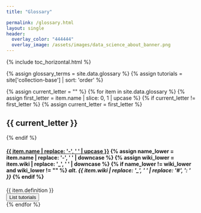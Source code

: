 ```yaml
---
title: "Glossary"

permalink: /glossary.html
layout: single
header:
  overlay_color: "444444"
  overlay_image: /assets/images/data_science_about_banner.png
---
```


{% include toc_horizontal.html %}

<!-- Sticky container for displaying tutorials -->
<div id="term-tutorials-container" class="sidebar sticky" style="display:none; margin-left: -300px;">
  <h4 id="term-tutorials-header" class="font-08"></h4>
  <ul id="term-tutorials-list"></ul>
</div>

{% assign glossary_terms = site.data.glossary %}
{% assign tutorials = site['collection-base'] | sort: 'order' %}

<!-- glossary starts here -->
{% assign current_letter = "" %}
{% for item in site.data.glossary %}
  {% assign first_letter = item.name | slice: 0, 1 | upcase %}
  {% if current_letter != first_letter %}
    {% assign current_letter = first_letter %}
## {{ current_letter }}
  {% endif %}

<h4 id="{{ item.name }}"> <a href="https://en.wikipedia.org/wiki/{{ item.wiki }}" target="_blank" class="glossary-term" data-term="{{ item.name }}">{{ item.name | replace: '-', ' ' | upcase }}</a>
  {% assign name_lower = item.name | replace: '-', ' ' | downcase %}
  {% assign wiki_lower = item.wiki | replace: '_', ' ' | downcase %}
  {% if name_lower != wiki_lower and wiki_lower != "" %}
    <em class="c-gray pl-2 font-08">alt. {{ item.wiki | replace: '_', ' ' | replace: '#', ': ' }}</em>
  {% endif %}
</h4>
  <span class="c-glossary">{{ item.definition }}</span><br>
  <div class="inline w-1">
    <button class="btn show-tutorials choice mr" data-term="{{ item.name }}" style="display:inline-block; vertical-align: top;">List tutorials</button>
    <div id="categories-{{ item.name }}" class="glossary-categories font-08"></div>
  </div>
{% endfor %}


<!-- Render all tutorials as hidden list items with data-term attributes -->
<div id="glossary-tutorials" style="display:none;">
  {% for tutorial in tutorials %}
    {% assign tutorial_categories = tutorial.categories %}
    {% assign tutorial_tags = tutorial.tags %}

    {% for term in site.data.glossary %}
      {% if tutorial_categories contains term.name or tutorial_tags contains term.name %}
        <li data-term="{{ term.name }}" data-modules="{{ tutorial.categories | join: ',' }}">
          <a href="{{ tutorial.url }}" target="_blank">{{ tutorial.title }}</a>
        </li>
      {% endif %}
    {% endfor %}
  {% endfor %}
</div>


<!-- JavaScript to handle showing/hiding tutorials -->
<script>
  document.addEventListener('DOMContentLoaded', function() {
    var buttons = document.querySelectorAll('.show-tutorials');
    var termTutorialsContainer = document.getElementById('term-tutorials-container');
    var termTutorialsHeader = document.getElementById('term-tutorials-header');
    var termTutorialsList = document.getElementById('term-tutorials-list');
    var hiddenTutorials = document.getElementById('glossary-tutorials');

    // Pre-populate categories for each term on page load
    var glossaryTerms = document.querySelectorAll('.glossary-term');
    glossaryTerms.forEach(function(termElement) {
      var term = termElement.getAttribute('data-term');
      var categoriesDiv = document.getElementById('categories-' + term);
      var matchingItems = hiddenTutorials.querySelectorAll('li[data-term="' + term + '"]');

      var categories = new Set();
      matchingItems.forEach(function(item) {
        var itemCategories = item.getAttribute('data-modules').split(',');
        itemCategories.forEach(function(cat) {
          if (cat) categories.add(cat.trim());
        });
      });

      categories.forEach(function(category) {
        var categoryLink = '<a class="c-header italic category-link" href="#' + category.replace(/\s+/g, '-').toLowerCase() + '" data-category="' + category + '">#' + category + '</a>';
        categoriesDiv.innerHTML += categoryLink + '<span style="color: #d7dadc;">&ensp;|&ensp;</span>';
      });
    });

    // Display the list of tutorials related with selected term in the glossary
    buttons.forEach(function(button) {
      button.addEventListener('click', function() {
        // Clear existing list items
        termTutorialsList.innerHTML = '';

        // Get the term associated with the clicked button
        var term = this.getAttribute('data-term');

        // Update the header text
        termTutorialsHeader.textContent = 'Tutorials on ' + term.replace('-', ' ');

        // Get all tutorial list items that match the term
        var matchingItems = hiddenTutorials.querySelectorAll('li[data-term="' + term + '"]');

        // Append matching items to the list
        matchingItems.forEach(function(item) {
          termTutorialsList.appendChild(item.cloneNode(true));
        });

        // Show the container
        termTutorialsContainer.style.display = 'block';

        // Add hover functionality to category links
        var categoryLinks = document.querySelectorAll('.category-link');
        categoryLinks.forEach(function(link) {
          link.addEventListener('mouseover', function() {
            var category = this.getAttribute('data-category');
            var tutorials = termTutorialsList.querySelectorAll('li[data-modules*="' + category + '"]');
            tutorials.forEach(function(tutorial) {
              tutorial.classList.add('highlight-tutorial');
            });
          });
          link.addEventListener('mouseout', function() {
            var category = this.getAttribute('data-category');
            var tutorials = termTutorialsList.querySelectorAll('li[data-modules*="' + category + '"]');
            tutorials.forEach(function(tutorial) {
              tutorial.classList.remove('highlight-tutorial');
            });
          });
        });

      });
    });
  });
</script>
